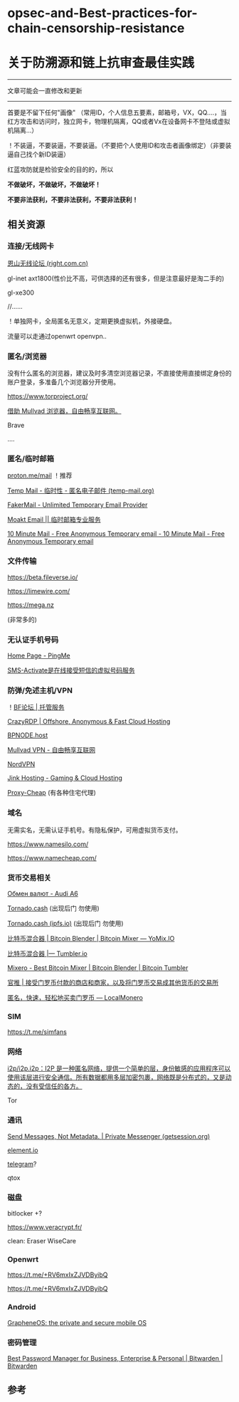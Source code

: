 # opsec-and-Best-practices-for-chain-censorship-resistance

# 关于防溯源和链上抗审查最佳实践

-----------------

文章可能会一直修改和更新

-----------------

首要是不留下任何"画像"  （常用ID，个人信息五要素，邮箱号，VX，QQ....，当红方攻击和访问时，独立网卡，物理机隔离，QQ或者Vx在设备网卡不登陆或虚拟机隔离...）

！不装逼，不要装逼，不要装逼。（不要把个人使用ID和攻击者画像绑定）（非要装逼自己找个新ID装逼）

红蓝攻防就是检验安全的目的的，所以

**不做破坏，不做破坏，不做破坏！**

**不要非法获利，不要非法获利，不要非法获利！**



## 相关资源

### 连接/无线网卡

[恩山无线论坛 (right.com.cn)](https://www.right.com.cn/forum/)

gl-inet axt1800(性价比不高，可供选择的还有很多，但是注意最好是淘二手的)

gl-xe300

//......

！单独网卡，全局匿名无意义，定期更换虚拟机，外接硬盘。

流量可以走通过openwrt  openvpn..



### 匿名/浏览器

没有什么匿名的浏览器，建议及时多清空浏览器记录，不直接使用直接绑定身份的账户登录，多准备几个浏览器分开使用。

https://www.torproject.org/   

[借助 Mullvad 浏览器，自由畅享互联网。](https://mullvad.net/zh-hans/browser)

Brave

....

### 匿名/临时邮箱

[proton.me/mail](https://proton.me/mail) ！推荐

[Temp Mail - 临时性 - 匿名电子邮件 (temp-mail.org)](https://temp-mail.org/zh/)

[FakerMail - Unlimited Temporary Email Provider](https://fakermail.com/)

[Moakt Email || 临时邮箱专业服务](https://www.moakt.com/zh/)

[10 Minute Mail - Free Anonymous Temporary email - 10 Minute Mail - Free Anonymous Temporary email](https://10minutemail.com/)

### 文件传输

https://beta.fileverse.io/

https://limewire.com/

https://mega.nz 

(非常多的)

### 无认证手机号码

[Home Page - PingMe](https://pingme.tel/)

[SMS-Activate是在线接受短信的虚拟号码服务](https://sms-activate.org/cn)

### 防弹/免述主机/VPN

！[BF论坛 | 托管服务](https://breachforums.is/Forum-Hosting-Services)

[CrazyRDP | Offshore, Anonymous & Fast Cloud Hosting](https://crazyrdp.com/)

[BPNODE.host](https://bpnode.host/)

[Mullvad VPN - 自由畅享互联网](https://mullvad.net/zh-hans)

[NordVPN](https://nordvpn.com/zh/)

[Jink Hosting - Gaming & Cloud Hosting](https://jink.host/)

[Proxy-Cheap](https://www.proxy-cheap.com/) (有各种住宅代理)

### 域名

无需实名，无需认证手机号。有隐私保护，可用虚拟货币支付。

https://www.namesilo.com/

https://www.namecheap.com/

### 货币交易相关

[Обмен валют - Audi A6](https://audia6.best/)

[Tornado.cash](https://tornado.ws/) (出现后门 勿使用)

[Tornado.cash (ipfs.io)](https://ipfs.io/ipns/tornadocash.eth/) (出现后门 勿使用)

[比特币混合器 | Bitcoin Blender | Bitcoin Mixer — YoMix.IO](https://yomix.io/zh)

[比特币混合器 |— Tumbler.io](https://tumbler.io/zh/)

[Mixero - Best Bitcoin Mixer | Bitcoin Blender | Bitcoin Tumbler](https://mixero.io/)

[官推 | 接受门罗币付款的商店和商家，以及将门罗币交易成其他货币的交易所](https://www.getmonero.org/community/merchants/index.html)

[匿名，快速，轻松地买卖门罗币 — LocalMonero](https://localmonero.co/)

### SIM

https://t.me/simfans



### 网络

[i2p/i2p.i2p：I2P 是一种匿名网络，提供一个简单的层，身份敏感的应用程序可以使用该层进行安全通信。所有数据都用多层加密包裹，网络既是分布式的，又是动态的，没有受信任的各方。](https://github.com/i2p/i2p.i2p)

Tor



### 通讯

[ Send Messages, Not Metadata. | Private Messenger (getsession.org)](https://getsession.org/)

[element.io](https://element.io/)

[telegram](https://telegram.org/)?

qtox

### 磁盘

bitlocker +?

https://www.veracrypt.fr/

clean: Eraser  WiseCare

### Openwrt

https://t.me/+RV6mxIxZJVDByibQ 

https://t.me/+RV6mxIxZJVDByibQ

### Android

[GrapheneOS: the private and secure mobile OS](https://grapheneos.org/)

### 密码管理

[Best Password Manager for Business, Enterprise & Personal | Bitwarden | Bitwarden](https://bitwarden.com/)




## 参考
